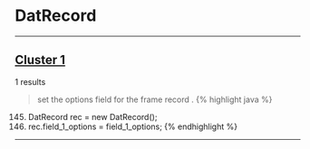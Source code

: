 # DatRecord

***

## [Cluster 1](./1)
1 results
> set the options field for the frame record . 
{% highlight java %}
145. DatRecord rec = new DatRecord();
147. rec.field_1_options = field_1_options;
{% endhighlight %}

***

